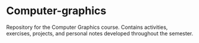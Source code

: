 # Computer-graphics
Repository for the Computer Graphics course. Contains activities, exercises, projects, and personal notes developed throughout the semester.
